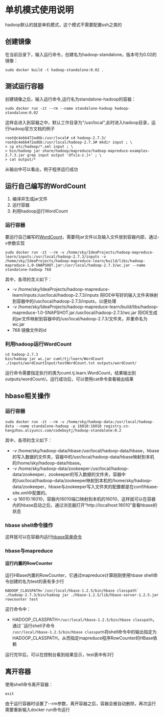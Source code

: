 # 单机模式使用说明

hadoop默认的就是单机模式，这个模式不需要配置ssh之类的

## 创建镜像

在当前目录下，输入运行命令，创建名为hadoop-standalone，版本号为0.02的镜像：

```
sudo docker build -t hadoop-standalone:0.02 .
```

## 测试运行容器

创建镜像之后，输入运行命令,运行名为standalone-hadoop的容器：

```
sudo docker run -it --rm --name standalone-hadoop hadoop-standalone:0.02
```

这样会进入到容器之中，默认工作目录为"/usr/local",此时进入hadoop目录，运行hadoop官方文档的例子

```
root@c4ebb472ad6b:/usr/local# cd hadoop-2.7.3/
root@c4ebb472ad6b:/usr/local/hadoop-2.7.3# mkdir input ; \
> cp etc/hadoop/*.xml input ; \
> bin/hadoop jar share/hadoop/mapreduce/hadoop-mapreduce-examples-2.7.3.jar grep input output 'dfs[a-z.]+' ; \
> cat output/*
```

从输出中可以看出，例子程序运行成功

## 运行自己编写的WordCount

1. 编译并生成jar文件
2. 运行容器
3. 利用hadoop运行WordCount

### 运行容器

要运行自己编写的[WordCount](https://github.com/codeboytj/hadoop-mapreduce-learn/blob/master/src/main/java/cumt/tj/learn/WordCount.java)，需要将jar文件以及输入文件放到容器内部，通过-v参数实现

```
sudo docker run -it --rm -v /home/sky/IdeaProjects/hadoop-mapreduce-learn/inputs:/usr/local/hadoop-2.7.3/inputs -v /home/sky/IdeaProjects/hadoop-mapreduce-learn/build/libs/hadoop-mapreduce-1.0-SNAPSHOT.jar:/usr/local/hadoop-2.7.3/wc.jar --name standalone-hadoop 768
```

其中，各项的含义如下：

- -v /home/sky/IdeaProjects/hadoop-mapreduce-learn/inputs:/usr/local/hadoop-2.7.3/inputs  将IDE中写好的输入文件夹映射到容器中的/usr/local/hadoop-2.7.3/inputs，以便处理
- -v /home/sky/IdeaProjects/hadoop-mapreduce-learn/build/libs/hadoop-mapreduce-1.0-SNAPSHOT.jar:/usr/local/hadoop-2.7.3/wc.jar  将IDE生成的jar文件映射到容器中的/usr/local/hadoop-2.7.3/文件夹，并重命名为wc.jar
- 768 镜像文件的id

### 利用hadoop运行WordCount

```
cd hadoop-2.7.3
bin/hadoop jar wc.jar cumt/tj/learn/WordCount ./inputs/wordCountInput/testWordCount.txt outputs/wordCount/
```

运行命令需要指定执行的类为cumt.tj.learn.WordCount，结果输出到outputs/wordCount/。运行成功后，可以使用cat命令查看输出结果

## hbase相关操作

### 运行容器

```
sudo docker run -it --rm -v /home/sky/hadoop-data:/usr/local/hadoop-data --name standalone-hadoop -p 16010:16010 registry.cn-hangzhou.aliyuncs.com/codeboytj/hadoop-standalone:0.2
```

其中，各项的含义如下：

- -v /home/sky/hadoop-data/hbase:/usr/local/hadoop-data/hbase，hbase的写入数据的文件夹，容器中的/usr/local/hadoop-data/hbase映射到本机的/home/sky/hadoop-data/hbase。
- -v /home/sky/hadoop-data/zookeeper:/usr/local/hadoop-data/zookeeper，zookeeper的写入数据的文件夹，容器中的/usr/local/hadoop-data/zookeeper映射到本机的/home/sky/hadoop-data/zookeeper，hbase与zookeeper写入文件夹的配置都是在conf/hbase-site.xml中配置的。
- -p 16010:16010，容器内16010端口映射到本机的16010，这样就可以在容器内的hbase启动之后，通过浏览器打开“http://localhost:16010”查看hbase的状态

### hbase shell命令操作

这样就可以在容器内运行[hbase简单命令](http://hbase.apache.org/book.html#quickstart)

### hbase与mapreduce

#### 运行内置的RowCounter

运行HBase内置的RowCounter，它通过mapreduce计算刚刚使用hbase shell命令创建的名为test的表有多少行

```
HADOOP_CLASSPATH=`/usr/local/hbase-1.2.5/bin/hbase classpath` ./hadoop-2.7.3/bin/hadoop jar ./hbase-1.2.5/lib/hbase-server-1.2.5.jar rowcounter test
```
这行命令中：

- HADOOP_CLASSPATH=`/usr/local/hbase-1.2.5/bin/hbase classpath`，通过``运行shell子命令<br>
```/usr/local/hbase-1.2.5/bin/hbase classpath```将shell命令中的输出指定为HADOOP_CLASSPATH，从而指定mapreduce程序RowCounter的HBase依赖

运行完毕后，可以在控制台看到结果显示，test表中有3行

## 离开容器

使用shell命令离开容器：

```
exit
```

由于运行容器时设置了--rm参数，离开容器之后，容器会被自动删除，再次运行需要重新输入docker run命令运行

